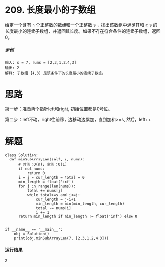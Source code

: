 # 209. 长度最小的子数组
给定一个含有 n 个正整数的数组和一个正整数 s ，找出该数组中满足其和 ≥ s 的长度最小的连续子数组，并返回其长度。如果不存在符合条件的连续子数组，返回 0。
##### 示例
    输入: s = 7, nums = [2,3,1,2,4,3]
    输出: 2
    解释: 子数组 [4,3] 是该条件下的长度最小的连续子数组。
# 思路
第一步：准备两个指针left和right, 初始位置都是0号位。

第二步：left不动，right往前移，边移动边累加，直到加和>=s, 然后，left++
# 解题

    class Solution:
      def minSubArrayLen(self, s, nums):
          # 时间：O(n); 空间：O(1)
          if not nums:
              return 0
          i = j = cur_length = total = 0
          min_length = float('inf')
          for j in range(len(nums)):
              total += nums[j]
              while total>=s and i<=j:
                  cur_length = j-i+1
                  min_length = min(min_length, cur_length)
                  total -= nums[i]
                  i += 1
          return min_length if min_length != float('inf') else 0


    if __name__ == '__main__':
        obj = Solution()
        print(obj.minSubArrayLen(7, [2,3,1,2,4,3]))

 #### 运行结果
    2
